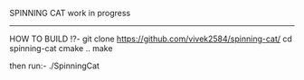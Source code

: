 SPINNING CAT work in progress

-------------------------------------------

HOW TO BUILD !?-
git clone https://github.com/vivek2584/spinning-cat/
cd spinning-cat
cmake ..
make

then run:-
./SpinningCat
